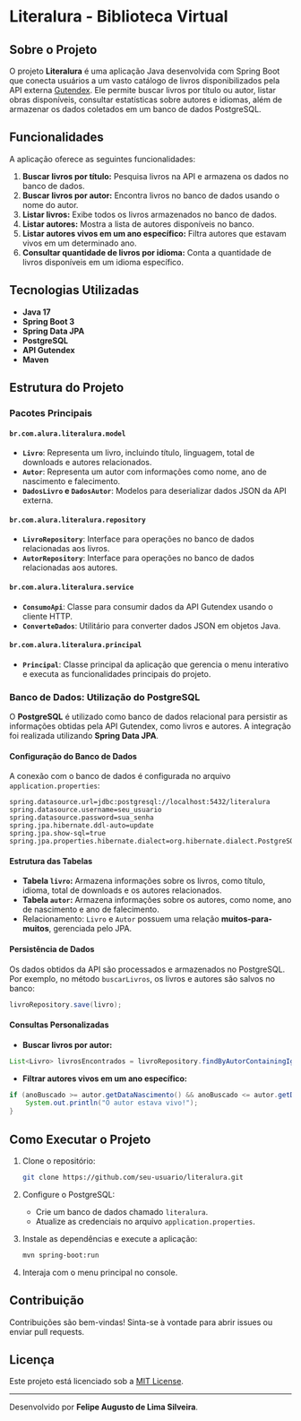 
# Literalura - Biblioteca Virtual

## Sobre o Projeto
O projeto **Literalura** é uma aplicação Java desenvolvida com Spring Boot que conecta usuários a um vasto catálogo de livros disponibilizados pela API externa [Gutendex](https://gutendex.com/). Ele permite buscar livros por título ou autor, listar obras disponíveis, consultar estatísticas sobre autores e idiomas, além de armazenar os dados coletados em um banco de dados PostgreSQL.

## Funcionalidades
A aplicação oferece as seguintes funcionalidades:

1. **Buscar livros por título:** Pesquisa livros na API e armazena os dados no banco de dados.
2. **Buscar livros por autor:** Encontra livros no banco de dados usando o nome do autor.
3. **Listar livros:** Exibe todos os livros armazenados no banco de dados.
4. **Listar autores:** Mostra a lista de autores disponíveis no banco.
5. **Listar autores vivos em um ano específico:** Filtra autores que estavam vivos em um determinado ano.
6. **Consultar quantidade de livros por idioma:** Conta a quantidade de livros disponíveis em um idioma específico.

## Tecnologias Utilizadas
- **Java 17**
- **Spring Boot 3**
- **Spring Data JPA**
- **PostgreSQL**
- **API Gutendex**
- **Maven**

## Estrutura do Projeto

### Pacotes Principais

#### `br.com.alura.literalura.model`
- **`Livro`**: Representa um livro, incluindo título, linguagem, total de downloads e autores relacionados.
- **`Autor`**: Representa um autor com informações como nome, ano de nascimento e falecimento.
- **`DadosLivro` e `DadosAutor`**: Modelos para deserializar dados JSON da API externa.

#### `br.com.alura.literalura.repository`
- **`LivroRepository`**: Interface para operações no banco de dados relacionadas aos livros.
- **`AutorRepository`**: Interface para operações no banco de dados relacionadas aos autores.

#### `br.com.alura.literalura.service`
- **`ConsumoApi`**: Classe para consumir dados da API Gutendex usando o cliente HTTP.
- **`ConverteDados`**: Utilitário para converter dados JSON em objetos Java.

#### `br.com.alura.literalura.principal`
- **`Principal`**: Classe principal da aplicação que gerencia o menu interativo e executa as funcionalidades principais do projeto.

### Banco de Dados: Utilização do PostgreSQL
O **PostgreSQL** é utilizado como banco de dados relacional para persistir as informações obtidas pela API Gutendex, como livros e autores. A integração foi realizada utilizando **Spring Data JPA**.

#### Configuração do Banco de Dados
A conexão com o banco de dados é configurada no arquivo `application.properties`:
```properties
spring.datasource.url=jdbc:postgresql://localhost:5432/literalura
spring.datasource.username=seu_usuario
spring.datasource.password=sua_senha
spring.jpa.hibernate.ddl-auto=update
spring.jpa.show-sql=true
spring.jpa.properties.hibernate.dialect=org.hibernate.dialect.PostgreSQLDialect
```

#### Estrutura das Tabelas
- **Tabela `livro`:** Armazena informações sobre os livros, como título, idioma, total de downloads e os autores relacionados.
- **Tabela `autor`:** Armazena informações sobre os autores, como nome, ano de nascimento e ano de falecimento.
- Relacionamento: `Livro` e `Autor` possuem uma relação **muitos-para-muitos**, gerenciada pelo JPA.

#### Persistência de Dados
Os dados obtidos da API são processados e armazenados no PostgreSQL. Por exemplo, no método `buscarLivros`, os livros e autores são salvos no banco:
```java
livroRepository.save(livro);
```

#### Consultas Personalizadas
- **Buscar livros por autor:**
```java
List<Livro> livrosEncontrados = livroRepository.findByAutorContainingIgnoreCase(nomeAutor);
```
- **Filtrar autores vivos em um ano específico:**
```java
if (anoBuscado >= autor.getDataNascimento() && anoBuscado <= autor.getDataFalecimento()) {
    System.out.println("O autor estava vivo!");
}
```

## Como Executar o Projeto

1. Clone o repositório:
   ```bash
   git clone https://github.com/seu-usuario/literalura.git
   ```

2. Configure o PostgreSQL:
   - Crie um banco de dados chamado `literalura`.
   - Atualize as credenciais no arquivo `application.properties`.

3. Instale as dependências e execute a aplicação:
   ```bash
   mvn spring-boot:run
   ```

4. Interaja com o menu principal no console.

## Contribuição
Contribuições são bem-vindas! Sinta-se à vontade para abrir issues ou enviar pull requests.

## Licença
Este projeto está licenciado sob a [MIT License](LICENSE).

---

Desenvolvido por **Felipe Augusto de Lima Silveira**.
